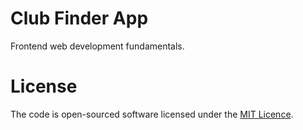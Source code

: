 # Club Finder App
Frontend web development fundamentals.

# License
The code is open-sourced software licensed under the [MIT Licence](https://opensource.org/licenses/MIT).
